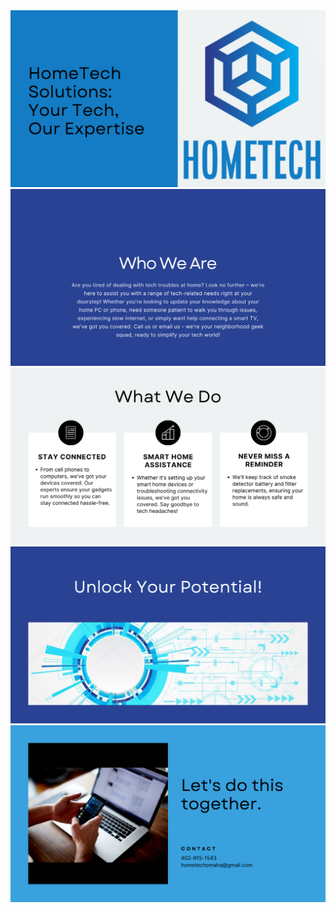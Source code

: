 <html>
<body>

<img src="https://github.com/baldalbino/hometechomaha/blob/32eb0e9b409acbc9d9ab718633bb50cbc2023715/docs/1.png">
<img src="https://github.com/baldalbino/hometechomaha/blob/32eb0e9b409acbc9d9ab718633bb50cbc2023715/docs/2.png">
<img src="https://github.com/baldalbino/hometechomaha/blob/32eb0e9b409acbc9d9ab718633bb50cbc2023715/docs/3.png">
<img src="https://github.com/baldalbino/hometechomaha/blob/32eb0e9b409acbc9d9ab718633bb50cbc2023715/docs/4.png">
<img src="https://github.com/baldalbino/hometechomaha/blob/32eb0e9b409acbc9d9ab718633bb50cbc2023715/docs/5.png">
 
</body>
</html>
